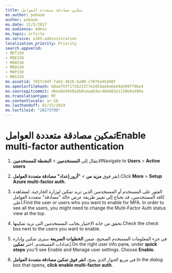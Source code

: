 ```yaml
---
title: تمكين مصادقة متعددة العوامل
ms.author: pebaum
author: pebaum
ms.date: 12/5/2017
ms.audience: Admin
ms.topic: article
ms.service: o365-administration
localization_priority: Priority
search.appverid:
- MET150
- MOE150
- MEW150
- MED150
- MOP150
- MBS150
ms.assetid: 785fc94f-fa62-461b-ba00-cf875e45d48f
ms.openlocfilehash: b8aef5ff1f2b21577e2d5dae6a6ee9a599ff9be4
ms.sourcegitcommit: d6ea5e9458a2b8ceaab3ac4bd483e1130b9a398a
ms.translationtype: MT
ms.contentlocale: ar-SA
ms.lasthandoff: 01/15/2019
ms.locfileid: "28273796"
---
```

# <a name="enable-multi-factor-authentication"></a><span data-ttu-id="73352-102">تمكين مصادقة متعددة العوامل</span><span class="sxs-lookup"><span data-stu-id="73352-102">Enable multi-factor authentication</span></span>

1. <span data-ttu-id="73352-103">الانتقال إلى **المستخدمين** \> **النشطة للمستخدمين**</span><span class="sxs-lookup"><span data-stu-id="73352-103">Navigate to **Users** \> **Active users**</span></span>
    
2. <span data-ttu-id="73352-104">انقر فوق **مزيد من** \> **"أزور إعداد" مصادقة متعددة العوامل**.</span><span class="sxs-lookup"><span data-stu-id="73352-104">Click **More** \> **Setup Azure multi-factor auth**.</span></span> 
    
3. <span data-ttu-id="73352-p101">العثور على المستخدم أو المستخدمين الذين تريد تمكين لوزارة الخارجية. لمشاهدة كافة المستخدمين، قد تحتاج إلى تغيير طريقة عرض حالة "مصادقة" متعددة العوامل أعلى.</span><span class="sxs-lookup"><span data-stu-id="73352-p101">Find the user or users who you want to enable for MFA. In order to see all the users, you might need to change the Multi-Factor Auth status view at the top.</span></span>
    
4. <span data-ttu-id="73352-107">تحقق من خانة الاختيار بجانب المستخدمين التي تريد تمكينها.</span><span class="sxs-lookup"><span data-stu-id="73352-107">Check the check box next to the users you want to enable.</span></span>
    
5.  <span data-ttu-id="73352-p102">في جزء المعلومات المستخدم الصحيح، ضمن **الخطوات السريعة** سترى تمكين وإدارة إعدادات المستخدم. اختر **تمكين**.</span><span class="sxs-lookup"><span data-stu-id="73352-p102">On the right user info pane, under **quick steps** you'll see Enable and Manage user settings. Choose **Enable**.</span></span> 
    
6. <span data-ttu-id="73352-110">في مربع الحوار الذي يفتح، **انقر فوق تمكين مصادقة متعددة العوامل**.</span><span class="sxs-lookup"><span data-stu-id="73352-110">In the dialog box that opens, **click enable multi-factor auth**.</span></span> 
    

